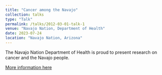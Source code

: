 ```yaml
---
title: "Cancer among the Navajo"
collection: talks
type: "Talk"
permalink: /talks/2012-03-01-talk-1
venue: "Navajo Nation, Department of Health"
date: 2023-07-24
location: "Navajo Nation, Arizona"
---
```

The Navajo Nation Department of Health is proud to present research on cancer and the Navajo people.   

[More information here](https://www.youtube.com/watch?v=nCP40EXbiQc)

